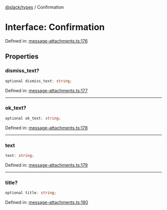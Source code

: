 [@slack/types](../index.md) / Confirmation

# Interface: Confirmation

Defined in: [message-attachments.ts:176](https://github.com/slackapi/node-slack-sdk/blob/main/packages/types/src/message-attachments.ts#L176)

## Properties

### dismiss\_text?

```ts
optional dismiss_text: string;
```

Defined in: [message-attachments.ts:177](https://github.com/slackapi/node-slack-sdk/blob/main/packages/types/src/message-attachments.ts#L177)

***

### ok\_text?

```ts
optional ok_text: string;
```

Defined in: [message-attachments.ts:178](https://github.com/slackapi/node-slack-sdk/blob/main/packages/types/src/message-attachments.ts#L178)

***

### text

```ts
text: string;
```

Defined in: [message-attachments.ts:179](https://github.com/slackapi/node-slack-sdk/blob/main/packages/types/src/message-attachments.ts#L179)

***

### title?

```ts
optional title: string;
```

Defined in: [message-attachments.ts:180](https://github.com/slackapi/node-slack-sdk/blob/main/packages/types/src/message-attachments.ts#L180)
